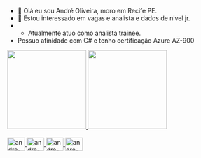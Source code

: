 - 👋 Olá eu sou André Oliveira, moro em Recife PE.
- 👀 Estou interessado em vagas e analista e dados de nivel jr.
- - Atualmente atuo como analista trainee.
- Possuo afinidade com C# e tenho certificação Azure AZ-900

<div align="left">
  <a href="https://github.com/andrewoliver616">
  <img height="180em" src="https://github-readme-stats.vercel.app/api?username=andrewoliver616&show_icons=true&theme=dark&include_all_commits=true&count_private=true"/>
  <img height="180em" src="https://github-readme-stats.vercel.app/api/top-langs/?username=andrewoliver616&layout=compact&langs_count=7&theme=dark"/>
</div>
  
  <div style="display: inline_block"><br>
      <img align="center" alt="andre-Csharp" height="30" width="40" src="https://cdn.jsdelivr.net/gh/devicons/devicon@latest/icons/azure/azure-original.svg"/>
      <img align="center" alt="andre-Js" height="30" width="40" src="https://img.icons8.com/?size=100&id=70667&format=png&color=000000"/>
      <img align="center" alt="andre-dotnet" height="30" width="40" src="https://cdn.jsdelivr.net/gh/devicons/devicon/icons/dot-net/dot-net-original.svg"/>
      <img align="center" alt="andre-sql" height="30" width="40" src="https://cdn.jsdelivr.net/gh/devicons/devicon/icons/mysql/mysql-original.svg"/>
    
</div>

